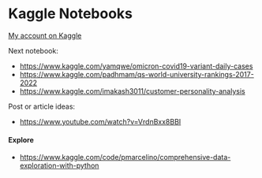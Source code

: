 # Kaggle Notebooks 

[My account on Kaggle](https://www.kaggle.com/firuzjuraev)



Next notebook: 
* https://www.kaggle.com/yamqwe/omicron-covid19-variant-daily-cases 
* https://www.kaggle.com/padhmam/qs-world-university-rankings-2017-2022 
* https://www.kaggle.com/imakash3011/customer-personality-analysis


Post or article ideas: 
* https://www.youtube.com/watch?v=VrdnBxx8BBI 


#### Explore
* https://www.kaggle.com/code/pmarcelino/comprehensive-data-exploration-with-python 
